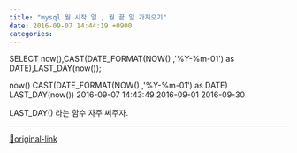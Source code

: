 ```yaml
---
title: "mysql 월 시작 일 , 월 끝 일 가져오기"
date: 2016-09-07 14:44:19 +0900
categories: 
---
```

  

SELECT now(),CAST(DATE_FORMAT(NOW() ,'%Y-%m-01') as DATE),LAST_DAY(now());
  

now()	CAST(DATE_FORMAT(NOW() ,'%Y-%m-01') as DATE)	LAST_DAY(now())
2016-09-07 14:43:49	2016-09-01	2016-09-30

  

LAST_DAY() 라는 함수 자주 써주자.






***
[🔗original-link](http://www.mins01.com/mh/tech/read/1035)